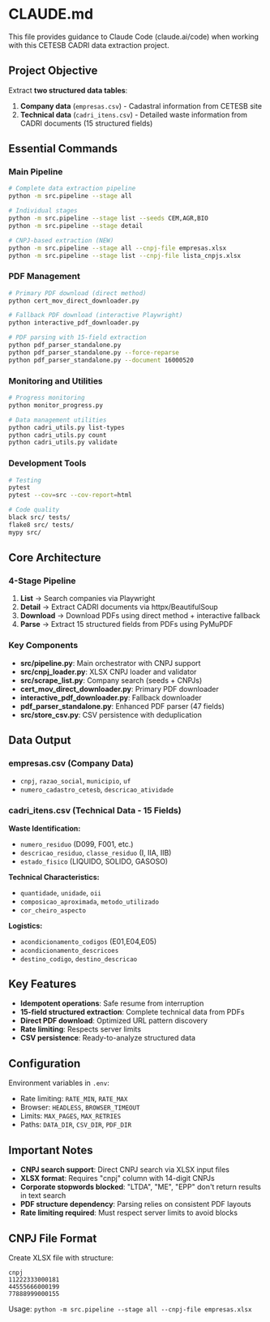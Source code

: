 # CLAUDE.md

This file provides guidance to Claude Code (claude.ai/code) when working with this CETESB CADRI data extraction project.

## Project Objective

Extract **two structured data tables**:
1. **Company data** (`empresas.csv`) - Cadastral information from CETESB site
2. **Technical data** (`cadri_itens.csv`) - Detailed waste information from CADRI documents (15 structured fields)

## Essential Commands

### Main Pipeline
```bash
# Complete data extraction pipeline
python -m src.pipeline --stage all

# Individual stages
python -m src.pipeline --stage list --seeds CEM,AGR,BIO
python -m src.pipeline --stage detail

# CNPJ-based extraction (NEW)
python -m src.pipeline --stage all --cnpj-file empresas.xlsx
python -m src.pipeline --stage list --cnpj-file lista_cnpjs.xlsx
```

### PDF Management
```bash
# Primary PDF download (direct method)
python cert_mov_direct_downloader.py

# Fallback PDF download (interactive Playwright)
python interactive_pdf_downloader.py

# PDF parsing with 15-field extraction
python pdf_parser_standalone.py
python pdf_parser_standalone.py --force-reparse
python pdf_parser_standalone.py --document 16000520
```

### Monitoring and Utilities
```bash
# Progress monitoring
python monitor_progress.py

# Data management utilities
python cadri_utils.py list-types
python cadri_utils.py count
python cadri_utils.py validate
```

### Development Tools
```bash
# Testing
pytest
pytest --cov=src --cov-report=html

# Code quality
black src/ tests/
flake8 src/ tests/
mypy src/
```

## Core Architecture

### 4-Stage Pipeline
1. **List** → Search companies via Playwright
2. **Detail** → Extract CADRI documents via httpx/BeautifulSoup
3. **Download** → Download PDFs using direct method + interactive fallback
4. **Parse** → Extract 15 structured fields from PDFs using PyMuPDF

### Key Components
- **src/pipeline.py**: Main orchestrator with CNPJ support
- **src/cnpj_loader.py**: XLSX CNPJ loader and validator
- **src/scrape_list.py**: Company search (seeds + CNPJs)
- **cert_mov_direct_downloader.py**: Primary PDF downloader
- **interactive_pdf_downloader.py**: Fallback downloader
- **pdf_parser_standalone.py**: Enhanced PDF parser (47 fields)
- **src/store_csv.py**: CSV persistence with deduplication

## Data Output

### empresas.csv (Company Data)
- `cnpj`, `razao_social`, `municipio`, `uf`
- `numero_cadastro_cetesb`, `descricao_atividade`

### cadri_itens.csv (Technical Data - 15 Fields)
**Waste Identification:**
- `numero_residuo` (D099, F001, etc.)
- `descricao_residuo`, `classe_residuo` (I, IIA, IIB)
- `estado_fisico` (LIQUIDO, SOLIDO, GASOSO)

**Technical Characteristics:**
- `quantidade`, `unidade`, `oii`
- `composicao_aproximada`, `metodo_utilizado`
- `cor_cheiro_aspecto`

**Logistics:**
- `acondicionamento_codigos` (E01,E04,E05)
- `acondicionamento_descricoes`
- `destino_codigo`, `destino_descricao`

## Key Features

- **Idempotent operations**: Safe resume from interruption
- **15-field structured extraction**: Complete technical data from PDFs
- **Direct PDF download**: Optimized URL pattern discovery
- **Rate limiting**: Respects server limits
- **CSV persistence**: Ready-to-analyze structured data

## Configuration

Environment variables in `.env`:
- Rate limiting: `RATE_MIN`, `RATE_MAX`
- Browser: `HEADLESS`, `BROWSER_TIMEOUT`
- Limits: `MAX_PAGES`, `MAX_RETRIES`
- Paths: `DATA_DIR`, `CSV_DIR`, `PDF_DIR`

## Important Notes

- **CNPJ search support**: Direct CNPJ search via XLSX input files
- **XLSX format**: Requires "cnpj" column with 14-digit CNPJs
- **Corporate stopwords blocked**: "LTDA", "ME", "EPP" don't return results in text search
- **PDF structure dependency**: Parsing relies on consistent PDF layouts
- **Rate limiting required**: Must respect server limits to avoid blocks

## CNPJ File Format

Create XLSX file with structure:
```
cnpj
11222333000181
44555666000199
77888999000155
```

Usage: `python -m src.pipeline --stage all --cnpj-file empresas.xlsx`